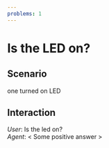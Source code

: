 ```yaml
---
problems: 1
---
```


# Is the LED on?

## Scenario
one turned on LED  

## Interaction
*User*: Is the led on?  
*Agent*: \< Some positive answer \>